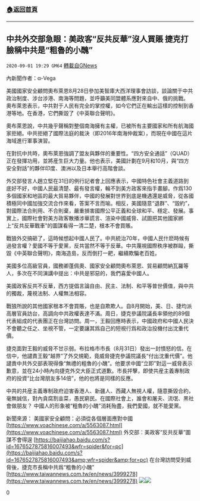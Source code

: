 ###  [:house:返回首頁](https://github.com/ourhimalayas/txt)
---

## 中共外交部急眼：美政客“反共反華”沒人買賬 捷克打臉稱中共是“粗魯的小醜”
`2020-09-01 19:29 GM64` [轉載自GNews](https://gnews.org/zh-hant/328698/)

內新聞作者：α-Vega

美國國家安全顧問奧布萊恩8月28日參加美智庫大西洋理事會訪談，談論關于中共政治制度、涉台涉港、南海等問題，並呼籲美同盟體系應對來自中、俄的挑戰。
奧布萊恩表示，中共對于人民有完全的掌控權，如今它們正在輸出這樣的控制到香港等地。在香港，它們撕毀了《中英聯合聲明》。

奧布萊恩說，中共幾乎聲稱對整個南海擁有主權，已被所有主要國家和所有航海國家拒絕。中共拒絕了國際法庭的裁決（即2016年南海仲裁案），而現在中國在這片海域進行軍事演習。

在對抗中共時，奧布萊恩強調了盟友與夥伴的重要性。“四方安全通話”（QUAD）正在發揮功用，並將産生巨大力量。他也表示，美國計劃在9月和10月，與“四方安全對話”的夥伴印度、澳洲以及日本舉行高階會談。

外交部發言人趙立堅在31日的例行記者會上回應表示，中國特色社會主義道路到底好不好，中國人民最清楚、最有發言權，輪不到美方政客來指手畫腳。作爲130多個國家和地區的最大貿易夥伴，中國的發展對世界到底是機遇還是威脅，從各國積極同中國加強交流合作來看，答案不言而喻。相反，美國隨意“退群”、“毀約”，對國際法合則用、不合則棄，嚴重損害國際公平正義和全球和平、穩定、發展。事實上，國際社會對美方政客散播涉華謊言、渲染中國威脅、試圖把其他國家綁上“反共反華戰車”的圖謀看得一清二楚，根本不會買賬。

戰狼外交搞砸了，這時候想起中國人民了。中共統治70年，中國人民什麽時候有過發言權？愛國不等于愛黨，反共當然不等于反華。中共蔑視國際秩序被群毆，撕毀《中英聯合聲明》，南海造島，反而倒打一耙，繼續欺騙老百姓。

美國多位高級官員，國務卿蓬佩奧、國家安全顧問奧布萊恩、貿易顧問納瓦羅等人，多次在不同演講中提出：中共是邪惡的，我們喜愛中國人。

美國政客反共不反華，西方提倡言論自由、民主、法制、和平等普世價值，與中共的獨裁，蔑視法制、人權無法相容。

戰狼所說的其他國家根本不會買賬，也是自欺欺人。自8月開始，美、日、捷均派高層官員訪台，高調向中共政權表達不滿。周日，捷克參議院議長率領他的89個代表組成的代表團正在台灣訪問。周一，王毅回應時表示，中國政府和中國人民決不會聽之任之、坐視不管，一定要讓其爲自己的短視行爲和政治投機付出沈重代價。

捷克面對王毅的威脅不甘示弱。布拉格市市長（8月31日）發出一封憤怒的信。在信中，他譴責王毅“越界”了外交規範，竟威脅捷克參議院議長“付出沈重代價”。他譴責中共外交部表現得像“無禮的粗魯的小醜”。他要求中國“立即”對這一威脅表示歉意，並在24小時內向捷克外交大臣正式道歉。市長抨擊，即使共産主義專制政府的投資“比台灣朋友多14倍”，他的也將是同樣的反應。

中共的共産主義專制政府迫害香港人、新疆人、西藏人無視人權，隨意撕毀合約，毫無誠信，對內貪腐割韭菜，愚民窮民。在國際社會上，誰會和屠夫、流氓、黑社會做朋友？ 中國人的形象被“粗魯的小醜”消耗殆盡，我們愛國，就不能愛黨。

新聞來源：
美國家安全顧問：必須從各個層面應對中國
[https://www.voachinese.com/a/5563087.html](https://www.voachinese.com/a/5563087.html)
外交部：美政客“反共反華”圖謀不會得逞
[https://baijiahao.baidu.com/s?id=1676527875816007493&wfr=spider&for=pc](https://baijiahao.baidu.com/s?id=1676527875816007493&amp;wfr=spider&amp;for=pc)
在台灣訪問受到威脅後，捷克市長稱中共爲“粗魯的小醜”
[https://www.taiwannews.com.tw/en/news/3999278](https://www.taiwannews.com.tw/en/news/3999278)
![](https://s3.amazonaws.com/gnews-media-offload/wp-content/uploads/2020/09/01192032/Screenshot_2020-09-02-02-28-26-713_Discord.png)![](https://s3.amazonaws.com/gnews-media-offload/wp-content/uploads/2020/09/01192357/image0-3.jpg)


0
